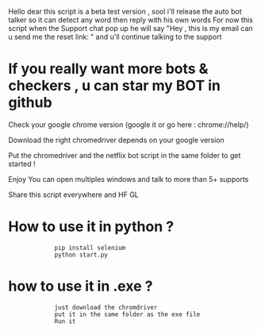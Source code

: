 Hello dear
this script is a beta test version , sool i'll release the auto bot talker so it can detect any word then reply with his own words
For now this script when the Support chat pop up he will say "Hey , this is my email can u send me the reset link: <email>"
and u'll continue talking to the support

# If you really want more bots & checkers , u can star my BOT in github 

 Check your google chrome version (google it or go here : chrome://help/)

 Download the right chromedriver depends on your google version 

 Put the chromedriver and the netflix bot script in the same folder to get started !

Enjoy You can open multiples windows and talk to more than 5+ supports

Share this script everywhere and HF GL

# How to use it in python ? 
                 pip install selenium
                 python start.py
                 
# how to use it in .exe ?
                 just download the chromdriver 
                 put it in the same folder as the exe file
                 Run it 
 
  
